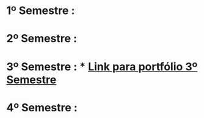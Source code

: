 # 1º Semestre :

# 2º Semestre :

# 3º Semestre : * [Link para portfólio 3º Semestre](https://github.com/LeoAdlerr/PortfolioApis/tree/main/3Semestre)

# 4º Semestre :

